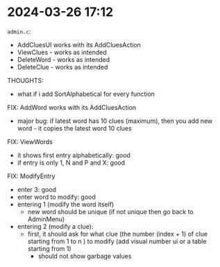 # 2024-03-26 17:12
`admin.c`:
- AddCluesUI works with its AddCluesAction
- ViewClues - works as intended
- DeleteWord - works as intended
- DeleteClue - works as intended

THOUGHTS:
- what if i add SortAlphabetical for every function

FIX: AddWord works with its AddCluesAction
- major bug: if latest word has 10 clues (maximum), then you add new word - it copies the latest word 10 clues

FIX: ViewWords
- it shows first entry alphabetically: good
- if entry is only 1, N and P and X: good

FIX: ModifyEntry
- enter 3: good
- enter word to modify: good
- entering 1 (modify the word itself)
  - new word should be unique (if not unique then go back to AdminMenu)
- entering 2 (modify a clue): 
  - first, it should ask for what clue (the number (index + 1) of clue starting from 1 to n ) to modify (add visual number ui or a table starting from 1)
    - should not show garbage values

